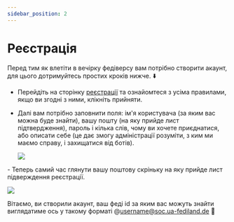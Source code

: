 ```yaml
---
sidebar_position: 2
---
```


# Реєстрація

Перед тим як влетіти в вечірку федіверсу вам потрібно створити акаунт, для цього дотримуйтесь простих кроків нижче. ⬇️

- Перейдіть на сторінку [реєстрації](https://soc.ua-fediland.de/auth/sign_up) та ознайомтеся з усіма правилами, якщо ви згодні з ними, клікніть прийняти.

- Далі вам потрібно заповнити поля: ім'я користувача (за яким вас можна буде знайти), вашу пошту (на яку прийде лист підтвердження), пароль і кілька слів, чому ви хочете приєднатися, або описати себе (це дає змогу адміністрації розуміти, з ким ми маємо справу, і захищатися від ботів).

  ![](/img/reg.webp)

\- Теперь самий час глянути вашу поштову скріньку на яку прийде лист підверждення реєстрації.

![](/img/mail.webp)

Вітаємо, ви створили акаунт, ваш феді id за яким вас можуть знайти виглядатиме ось у такому форматі @[username@soc.ua-fediland.de](mailto:username@soc.ua-fediland.de) 🎉
